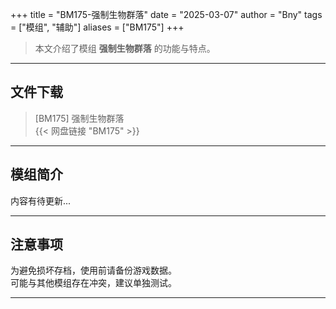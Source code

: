 +++
title = "BM175-强制生物群落"
date = "2025-03-07"
author = "Bny"
tags = ["模组", "辅助"]
aliases = ["BM175"]
+++

> 本文介绍了模组 **强制生物群落** 的功能与特点。

---

## 文件下载

> [BM175] 强制生物群落  
{{< 网盘链接 "BM175" >}}  

---

## 模组简介

>  
内容有待更新...  

---

## 注意事项

>  
为避免损坏存档，使用前请备份游戏数据。  
可能与其他模组存在冲突，建议单独测试。  

---

